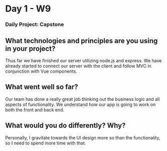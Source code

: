 # Day 1 - W9 

### Daily Project: Capstone

## What technologies and principles are you using in your project?
Thus far we have finished our server utilizing node.js and express. We have already started to connect our server with the client and follow MVC in conjunction with Vue components.

## What went well so far?
Our team has done a really great job thinking out the business logic and all aspects of functionality. We understand how our app is going to work on both the front and back end.

## What would you do differently? Why?
Personally, I gravitate towards the UI design more so than the functionality, so I need to spend more time with that.